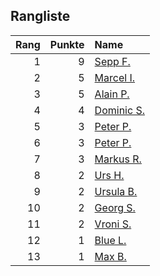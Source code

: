 ## Rangliste

|   Rang |   Punkte | Name                                                   |
|-------:|---------:|:-------------------------------------------------------|
|      1 |        9 | [Sepp F.](https://www.strava.com/athletes/16756310)    |
|      2 |        5 | [Marcel I.](https://www.strava.com/athletes/7534298)   |
|      3 |        5 | [Alain P.](https://www.strava.com/athletes/3430605)    |
|      4 |        4 | [Dominic S.](https://www.strava.com/athletes/55489726) |
|      5 |        3 | [Peter P.](https://www.strava.com/athletes/57591751)   |
|      6 |        3 | [Peter P.](https://www.strava.com/athletes/25457664)   |
|      7 |        3 | [Markus R.](https://www.strava.com/athletes/4722924)   |
|      8 |        2 | [Urs H.](https://www.strava.com/athletes/372431)       |
|      9 |        2 | [Ursula B.](https://www.strava.com/athletes/7692435)   |
|     10 |        2 | [Georg S.](https://www.strava.com/athletes/916353)     |
|     11 |        2 | [Vroni S.](https://www.strava.com/athletes/29514203)   |
|     12 |        1 | [Blue L.](https://www.strava.com/athletes/84269972)    |
|     13 |        1 | [Max B.](https://www.strava.com/athletes/24834013)     |
